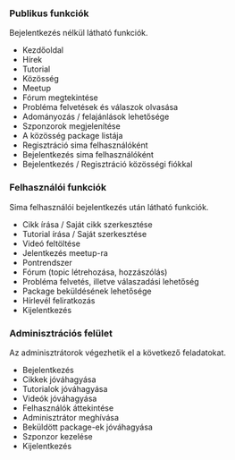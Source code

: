 <h3>Publikus funkciók</h3>

<p>
	Bejelentkezés nélkül látható funkciók.
	<ul>
		<li>Kezdőoldal</li>
		<li>Hírek</li>
		<li>Tutorial</li>
		<li>Közösség</li>
		<li>Meetup</li>
		<li>Fórum megtekintése</li>
		<li>Probléma felvetések és válaszok olvasása</li>
		<li>Adományozás / felajánlások lehetősége</li>
		<li>Szponzorok megjelenítése</li>
		<li>A közösség package listája</li>
		<li>Regisztráció sima felhasználóként</li>
		<li>Bejelentkezés sima felhasználóként</li>
		<li>Bejelentkezés / Regisztráció közösségi fiókkal</li>
	</ul>
</p>

<h3>Felhasználói funkciók</h3>
<p>
	Sima felhasználói bejelentkezés után látható funkciók.
	<ul>
		<li>Cikk írása / Saját cikk szerkesztése</li>
		<li>Tutorial írása / Saját szerkesztése</li>
		<li>Videó feltöltése</li>
		<li>Jelentkezés meetup-ra</li>
		<li>Pontrendszer</li>
		<li>Fórum (topic létrehozása, hozzászólás)</li>
		<li>Probléma felvetés, illetve válaszadási lehetőség</li>
		<li>Package beküldésének lehetősége</li>
		<li>Hírlevél feliratkozás</li>
		<li>Kijelentkezés</li>
	</ul>
</p>
<h3>Adminisztrációs felület</h3>
<p>
	Az adminisztrátorok végezhetik el a következő feladatokat.
	<ul>
		<li>Bejelentkezés</li>
		<li>Cikkek jóváhagyása</li>
		<li>Tutorialok jóváhagyása</li>
		<li>Videók jóváhagyása</li>
		<li>Felhasználók áttekintése</li>
		<li>Adminisztrátor meghívása</li>
		<li>Beküldött package-ek jóváhagyása</li>
		<li>Szponzor kezelése</li>
		<li>Kijelentkezés</li>
	</ul>
</p>
